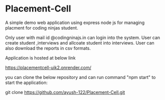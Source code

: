 # Placement-Cell
A simple demo web application using express node js for managing placment for coding ninjas student.


Only user with mail id @codingninajs.in can login into the system.
User can create student ,interviews and allcoate student into interviews.
User can also download the reports in csv formats.

Application is hosted at below link

https://placementcell-uik2.onrender.com/

you can clone the below repository and can run command "npm start" to start the application:

git clone https://github.com/ayush-122/Placement-Cell.git

